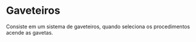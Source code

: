 # Gaveteiros
Consiste em um sistema de gaveteiros, quando seleciona os procedimentos acende as gavetas.
